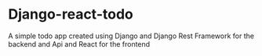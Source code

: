 # Django-react-todo
A simple todo app created using Django and Django Rest Framework for the backend and Api and React for the frontend
